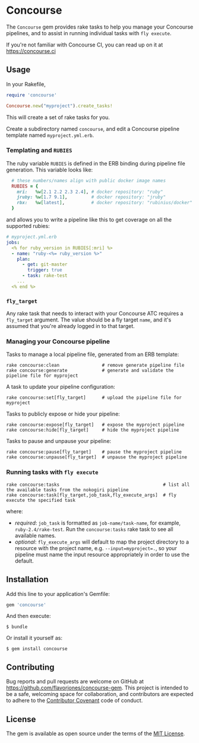 # Concourse

The `Concourse` gem provides rake tasks to help you manage your Concourse pipelines, and to assist in running individual tasks with `fly execute`.

If you're not familiar with Concourse CI, you can read up on it at https://concourse.ci


## Usage

In your Rakefile,

``` ruby
require 'concourse'

Concourse.new("myproject").create_tasks!
```

This will create a set of rake tasks for you.

Create a subdirectory named `concourse`, and edit a Concourse pipeline template named `myproject.yml.erb`.


### Templating and `RUBIES`

The ruby variable `RUBIES` is defined in the ERB binding during pipeline file generation. This variable looks like:

``` ruby
  # these numbers/names align with public docker image names
  RUBIES = {
    mri:   %w[2.1 2.2 2.3 2.4], # docker repository: "ruby"
    jruby: %w[1.7 9.1],         # docker repository: "jruby"
    rbx:   %w[latest],          # docker repository: "rubinius/docker"
  }
```

and allows you to write a pipeline like this to get coverage on all the supported rubies:

``` yaml
# myproject.yml.erb
jobs:
  <% for ruby_version in RUBIES[:mri] %>
  - name: "ruby-<%= ruby_version %>"
    plan:
      - get: git-master
        trigger: true
      - task: rake-test
    ...
  <% end %>
```


### `fly_target`

Any rake task that needs to interact with your Concourse ATC requires a `fly_target` argument. The value should be a fly target `name`, and it's assumed that you're already logged in to that target.


### Managing your Concourse pipeline

Tasks to manage a local pipeline file, generated from an ERB template:

```
rake concourse:clean                # remove generate pipeline file
rake concourse:generate             # generate and validate the pipeline file for myproject
```

A task to update your pipeline configuration:

```
rake concourse:set[fly_target]      # upload the pipeline file for myproject
```

Tasks to publicly expose or hide your pipeline:

```
rake concourse:expose[fly_target]   # expose the myproject pipeline
rake concourse:hide[fly_target]     # hide the myproject pipeline
```

Tasks to pause and unpause your pipeline:

```
rake concourse:pause[fly_target]    # pause the myproject pipeline
rake concourse:unpause[fly_target]  # unpause the myproject pipeline
```


### Running tasks with `fly execute`

```
rake concourse:tasks                                       # list all the available tasks from the nokogiri pipeline
rake concourse:task[fly_target,job_task,fly_execute_args]  # fly execute the specified task
```

where:

* _required_: `job_task` is formatted as `job-name/task-name`, for example, `ruby-2.4/rake-test`. Run the `concourse:tasks` rake task to see all available names.
* _optional_: `fly_execute_args` will default to map the project directory to a resource with the project name, e.g. `--input=myproject=.`, so your pipeline must name the input resource appropriately in order to use the default.


## Installation

Add this line to your application's Gemfile:

```ruby
gem 'concourse'
```

And then execute:

    $ bundle

Or install it yourself as:

    $ gem install concourse


## Contributing

Bug reports and pull requests are welcome on GitHub at https://github.com/flavorjones/concourse-gem. This project is intended to be a safe, welcoming space for collaboration, and contributors are expected to adhere to the [Contributor Covenant](http://contributor-covenant.org) code of conduct.


## License

The gem is available as open source under the terms of the [MIT License](http://opensource.org/licenses/MIT).
